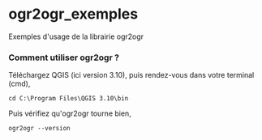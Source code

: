 # ogr2ogr_exemples
Exemples d'usage de la librairie ogr2ogr

### Comment utiliser ogr2ogr ?
Téléchargez QGIS (ici version 3.10), puis rendez-vous dans votre terminal (cmd),
```
cd C:\Program Files\QGIS 3.10\bin
```
Puis vérifiez qu'ogr2ogr tourne bien,
```
ogr2ogr --version
```
